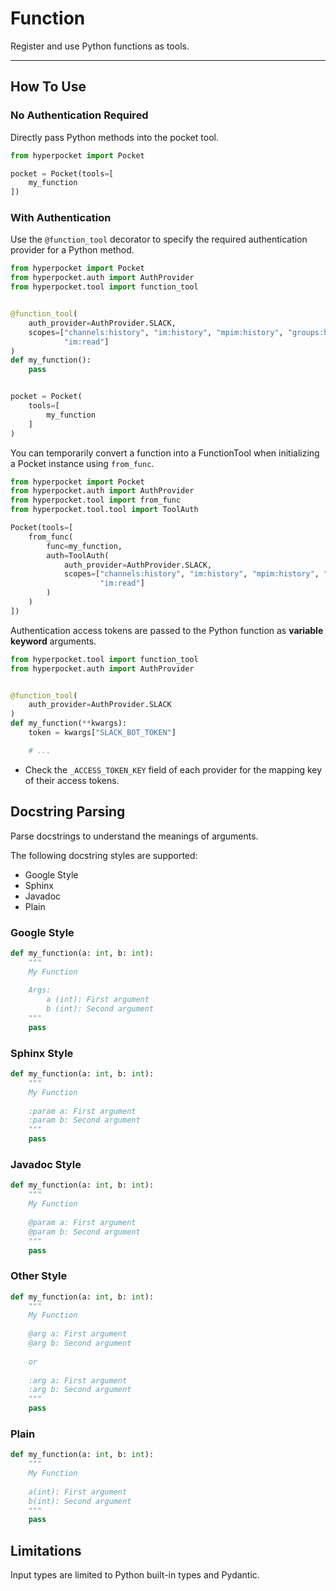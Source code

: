# Function

Register and use Python functions as tools.

---

## How To Use

### No Authentication Required

Directly pass Python methods into the pocket tool.

```python
from hyperpocket import Pocket

pocket = Pocket(tools=[
    my_function
])
```

### With Authentication

Use the `@function_tool` decorator to specify the required authentication provider for a Python method.

```python
from hyperpocket import Pocket
from hyperpocket.auth import AuthProvider
from hyperpocket.tool import function_tool


@function_tool(
    auth_provider=AuthProvider.SLACK,
    scopes=["channels:history", "im:history", "mpim:history", "groups:history", "reactions:read", "mpim:read",
            "im:read"]
)
def my_function():
    pass


pocket = Pocket(
    tools=[
        my_function
    ]
)
```

You can temporarily convert a function into a FunctionTool when initializing a Pocket instance using `from_func`.

```python
from hyperpocket import Pocket
from hyperpocket.auth import AuthProvider
from hyperpocket.tool import from_func
from hyperpocket.tool.tool import ToolAuth

Pocket(tools=[
    from_func(
        func=my_function,
        auth=ToolAuth(
            auth_provider=AuthProvider.SLACK,
            scopes=["channels:history", "im:history", "mpim:history", "groups:history", "reactions:read", "mpim:read",
                    "im:read"]
        )
    )
])
```

Authentication access tokens are passed to the Python function as __variable keyword__ arguments.

```python
from hyperpocket.tool import function_tool
from hyperpocket.auth import AuthProvider


@function_tool(
    auth_provider=AuthProvider.SLACK
)
def my_function(**kwargs):
    token = kwargs["SLACK_BOT_TOKEN"]

    # ...
```

- Check the `_ACCESS_TOKEN_KEY` field of each provider for the mapping key of their access tokens.

## Docstring Parsing

Parse docstrings to understand the meanings of arguments.

The following docstring styles are supported:

- Google Style
- Sphinx
- Javadoc
- Plain

### Google Style

```python
def my_function(a: int, b: int):
    """
    My Function
    
    Args:
        a (int): First argument
        b (int): Second argument
    """
    pass
```

### Sphinx Style

```python
def my_function(a: int, b: int):
    """
    My Function
        
    :param a: First argument
    :param b: Second argument
    """
    pass
```

### Javadoc Style

```python
def my_function(a: int, b: int):
    """
    My Function
        
    @param a: First argument
    @param b: Second argument
    """
    pass
```

### Other Style

```python
def my_function(a: int, b: int):
    """
    My Function
        
    @arg a: First argument
    @arg b: Second argument
    
    or 
      
    :arg a: First argument
    :arg b: Second argument
    """
    pass
```

### Plain

```python
def my_function(a: int, b: int):
    """
    My Function
        
    a(int): First argument
    b(int): Second argument
    """
    pass
```

## Limitations

Input types are limited to Python built-in types and Pydantic.